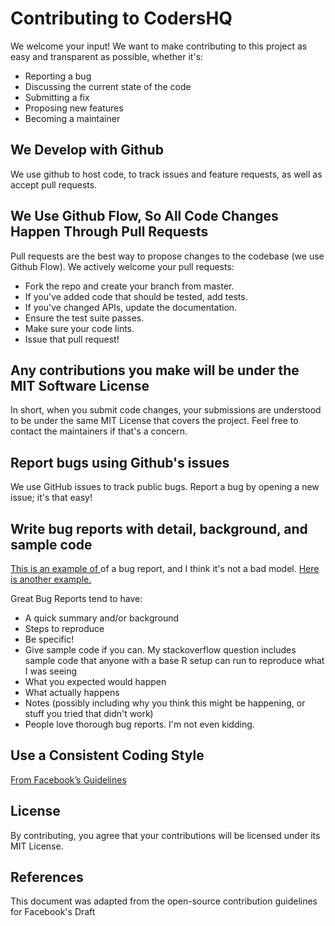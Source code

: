# Contributing to CodersHQ

We welcome your input! We want to make contributing to this project as easy and transparent as possible, whether it's:

 
* Reporting a bug 
* Discussing the current state of the code
* Submitting a fix
* Proposing new features
* Becoming a maintainer

## We Develop with Github

We use github to host code, to track issues and feature requests, as well as accept pull requests.

## We Use Github Flow, So All Code Changes Happen Through Pull Requests

Pull requests are the best way to propose changes to the codebase (we use Github Flow). We actively welcome your pull requests:

* Fork the repo and create your branch from master.
* If you've added code that should be tested, add tests.
* If you've changed APIs, update the documentation.
* Ensure the test suite passes.
* Make sure your code lints.
* Issue that pull request!


## Any contributions you make will be under the MIT Software License

In short, when you submit code changes, your submissions are understood to be under the same MIT License that covers the project. Feel free to contact the maintainers if that's a concern.

## Report bugs using Github's issues

We use GitHub issues to track public bugs. Report a bug by opening a new issue; it's that easy!

## Write bug reports with detail, background, and sample code

[This is an example of ](http://stackoverflow.com/q/12488905/180626)of a bug report, and I think it's not a bad model. [Here is another example.](http://www.openradar.me/11905408)

Great Bug Reports tend to have:

* A quick summary and/or background
* Steps to reproduce
* Be specific!
* Give sample code if you can. My stackoverflow question includes sample code that anyone with a base R setup can run to reproduce what I was seeing
* What you expected would happen
* What actually happens
* Notes (possibly including why you think this might be happening, or stuff you tried that didn't work)
* People love thorough bug reports. I'm not even kidding.

## Use a Consistent Coding Style

[From Facebook’s Guidelines](https://github.com/facebookarchive/jcommon)

## License

By contributing, you agree that your contributions will be licensed under its MIT License.

## References

This document was adapted from the open-source contribution guidelines for Facebook's Draft

